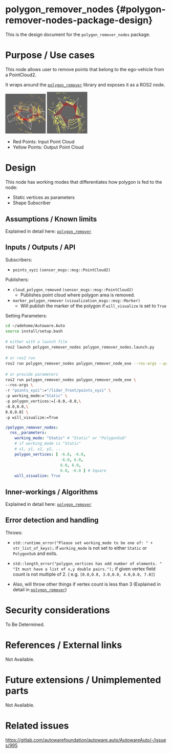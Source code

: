 polygon_remover_nodes {#polygon-remover-nodes-package-design}
===========

This is the design document for the `polygon_remover_nodes` package.

# Purpose / Use cases

<!-- Required -->
<!-- Things to consider:
    - Why did we implement this feature? -->

This node allows user to remove points that belong to the ego-vehicle from a
PointCloud2.

It wraps around
the [`polygon_remover`](/src/perception/filters/polygon_remover/design/polygon_remover-design.md)
library and exposes it as a ROS2 node.

<img src="/src/perception/filters/polygon_remover/design/polygon_remover_perspective.png" width="25%" height="25%">
<img src="/src/perception/filters/polygon_remover/design/polygon_remover_top_down.png" width="25%" height="25%">

- Red Points: Input Point Cloud
- Yellow Points: Output Point Cloud

# Design

<!-- Required -->
<!-- Things to consider:
    - How does it work? -->
This node has working modes that differentiates how polygon is fed to the node:

- Static vertices as parameters
- Shape Subscriber

## Assumptions / Known limits

<!-- Required -->
Explained in detail here:
[`polygon_remover`](/src/perception/filters/polygon_remover/design/polygon_remover-design.md)

## Inputs / Outputs / API

<!-- Required -->
<!-- Things to consider:
    - How do you use the package / API? -->

Subscribers:
- `points_xyzi` `(sensor_msgs::msg::PointCloud2)`

Publishers:
- `cloud_polygon_removed` `(sensor_msgs::msg::PointCloud2)`
  - Publishes point cloud where polygon area is removed.
- `marker_polygon_remover` `(visualization_msgs::msg::Marker)`
  - Will publish the marker of the polygon if `will_visualize` is set to `True`

Setting Parameters:

```bash
cd ~/adehome/Autoware.Auto
source install/setup.bash

# either with a launch file
ros2 launch polygon_remover_nodes polygon_remover_nodes.launch.py

# or ros2 run
ros2 run polygon_remover_nodes polygon_remover_node_exe --ros-args --params-file ~/AutowareAuto/src/perception/filters/polygon_remover_nodes/param/test_params.yaml

# or provide parameters
ros2 run polygon_remover_nodes polygon_remover_node_exe \
--ros-args \
-r "points_xyzi":="/lidar_front/points_xyzi" \
-p working_mode:="Static" \
-p polygon_vertices:=[-8.0,-8.0,\
-8.0,8.0,\
8.0,0.0] \
-p will_visualize:=True
```

```yaml
/polygon_remover_nodes:
  ros__parameters:
    working_mode: "Static" # "Static" or "PolygonSub"
    # if working_mode is "Static"
    # x1, y1, x2, y2, ...
    polygon_vertices: [ -6.0, -6.0,
                        -6.0, 6.0,
                        6.0, 6.0,
                        6.0, -6.0 ] # Square
    will_visualize: True
```

## Inner-workings / Algorithms

<!-- If applicable -->
Explained in detail here:
[`polygon_remover`](/src/perception/filters/polygon_remover/design/polygon_remover-design.md)

## Error detection and handling

<!-- Required -->
Throws:

- `std::runtime_error("Please set working_mode to be one of: " + str_list_of_keys);`
  if `working_mode` is not set to either `Static` or `PolygonSub` and exits.

- `std::length_error("polygon_vertices has odd number of elements. "
  "It must have a list of x,y double pairs.");`
  if given vertex field count is not multiple of 2. (
  e.g. `[0.0,0.0, 3.0,0.0, 4.0,0.0, 7.0]`)

- Also, will throw other things if vertex count is less than 3
  (Explained in detail in
  [`polygon_remover`](/src/perception/filters/polygon_remover/design/polygon_remover-design.md))

# Security considerations

<!-- Required -->
<!-- Things to consider:
- Spoofing (How do you check for and handle fake input?)
- Tampering (How do you check for and handle tampered input?)
- Repudiation (How are you affected by the actions of external actors?).
- Information Disclosure (Can data leak?).
- Denial of Service (How do you handle spamming?).
- Elevation of Privilege (Do you need to change permission levels during execution?) -->
To Be Determined.

# References / External links

<!-- Optional -->
Not Available.

# Future extensions / Unimplemented parts

<!-- Optional -->
Not Available.

# Related issues

<!-- Required -->
https://gitlab.com/autowarefoundation/autoware.auto/AutowareAuto/-/issues/995
